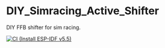 # DIY_Simracing_Active_Shifter
DIY FFB shifter for sim racing.

[![CI (Install ESP-IDF v5.5)](https://github.com/eeyjl11/DIY_Simracing_Active_Shifter/actions/workflows/build_esp_code.yml/badge.svg?branch=main)](https://github.com/eeyjl11/DIY_Simracing_Active_Shifter/actions/workflows/build_esp_code.yml)

